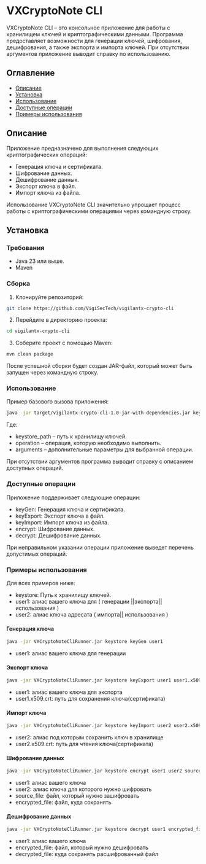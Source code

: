 # VXCryptoNote CLI

VXCryptoNote CLI – это консольное приложение для работы с хранилищем ключей и криптографическими данными. Программа предоставляет возможности для генерации ключей, шифрования, дешифрования, а также экспорта и импорта ключей. При отсутствии аргументов приложение выводит справку по использованию.

## Оглавление

- [Описание](#описание)
- [Установка](#установка)
- [Использование](#использование)
- [Доступные операции](#доступные-операции)
- [Примеры использования](#примеры-использования)

## Описание

Приложение предназначено для выполнения следующих криптографических операций:

- Генерация ключа и сертификата.
- Шифрование данных.
- Дешифрование данных.
- Экспорт ключа в файл.
- Импорт ключа из файла.

Использование VXCryptoNote CLI значительно упрощает процесс работы с криптографическими операциями через командную строку.

## Установка

### Требования

- Java 23 или выше.
- Maven

### Сборка

1. Клонируйте репозиторий:
```bash
git clone https://github.com/VigiSecTech/vigilantx-crypto-cli
```
2. Перейдите в директорию проекта:
```bash
cd vigilantx-crypto-cli
```
3. Соберите проект с помощью Maven:
```bash
mvn clean package
```
После успешной сборки будет создан JAR-файл, который может быть запущен через командную строку.

### Использование
Пример базового вызова приложения:
```bash
java -jar target/vigilantx-crypto-cli-1.0-jar-with-dependencies.jar keystore_path operation arguments
```
Где:

- keystore_path – путь к хранилищу ключей.
- operation – операция, которую необходимо выполнить.
- arguments – дополнительные параметры для выбранной операции.

При отсутствии аргументов программа выводит справку с описанием доступных операций.


### Доступные операции
Приложение поддерживает следующие операции:

- keyGen: Генерация ключа и сертификата.
- keyExport: Экспорт ключа в файл.
- keyImport: Импорт ключа из файла.
- encrypt: Шифрование данных.
- decrypt: Дешифрование данных.

При неправильном указании операции приложение выведет перечень допустимых операций.


### Примеры использования

Для всех примеров ниже:

- keystore: Путь к хранилищу ключей.
- user1: алиас вашего ключа для ( генерации ||экспорта|| использования )
- user2: алиас ключа адресата ( импорта|| использования )

#### Генерация ключа
```bash
java -jar VXCryptoNoteCliRunner.jar keystore keyGen user1
```
- user1: алиас вашего ключа для генерации

#### Экспорт ключа
```bash
java -jar VXCryptoNoteCliRunner.jar keystore keyExport user1 user1.x509.crt
```
- user1: алиас вашего ключа для экспорта
- user1.x509.crt: путь для сохранения ключа(сертификата)
#### Импорт ключа
```bash
java -jar VXCryptoNoteCliRunner.jar keystore keyImport user2 user2.x509.crt
```
- user2: алиас под которым сохранить ключ в хранилище
- user2.x509.crt: путь для чтения ключа(сертификата)

#### Шифрование данных
```bash
java -jar VXCryptoNoteCliRunner.jar keystore encrypt user1 user2 source_file encrypted_file
```
- user1: алиас вашего ключа
- user2: алиас ключа для которого нужно шифровать
- source_file: файл, который нужно зашифровать
- encrypted_file: файл, куда сохранять

#### Дешифрование данных
```bash
java -jar VXCryptoNoteCliRunner.jar keystore decrypt user1 encrypted_file decrypted_file
```
- user1: алиас вашего ключа
- encrypted_file: файл, который нужно дешифровать
- decrypted_file: куда сохранять расшифрованный файл
